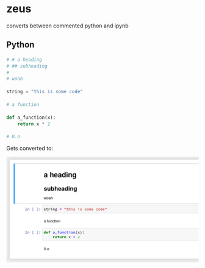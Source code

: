 # zeus
converts between commented python and ipynb

## Python
```py
# # a heading
# ## subheading
#
# woah

string = "this is some code"

# a function

def a_function(x):
    return x * 2

# 0.o
```

Gets converted to:

![Jupyter Screenshot](ex.png)
